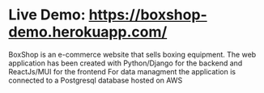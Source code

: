 # Live Demo: https://boxshop-demo.herokuapp.com/

BoxShop is an e-commerce website that sells boxing equipment. 
The web application has been created with Python/Django for the backend and ReactJs/MUI for the frontend
For data managment the application is connected to a Postgresql database hosted on AWS
